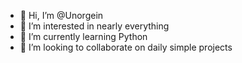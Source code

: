 - 👋 Hi, I’m @Unorgein
- 👀 I’m interested in nearly everything
- 🌱 I’m currently learning Python
- 💞️ I’m looking to collaborate on daily simple projects


<!---
Unorgein/Unorgein is a ✨ special ✨ repository because its `README.md` (this file) appears on your GitHub profile.
You can click the Preview link to take a look at your changes.
--->
